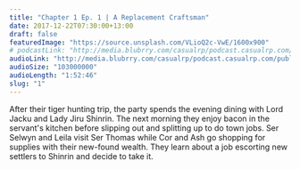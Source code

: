 ```yaml
---
title: "Chapter 1 Ep. 1 | A Replacement Craftsman"
date: 2017-12-22T07:30:00+13:00
draft: false
featuredImage: "https://source.unsplash.com/VLioQ2c-VwE/1600x900"
# podcastLink: "http://media.blubrry.com/casualrp/podcast.casualrp.com/public/EP%20001%20-%20A%20Replacement%20Craftsman.mp3"
audioLink: "http://media.blubrry.com/casualrp/podcast.casualrp.com/public/EP%20001%20-%20A%20Replacement%20Craftsman.mp3"
audioSize: "103000000"
audioLength: "1:52:46"
slug: "1"
---
```


After their tiger hunting trip, the party spends the evening dining with Lord Jacku and Lady Jiru Shinrin. The next morning they enjoy bacon in the servant's kitchen before slipping out and splitting up to do town jobs. Ser Selwyn and Leila visit Ser Thomas while Cor and Ash go shopping for supplies with their new-found wealth. They learn about a job escorting new settlers to Shinrin and decide to take it.
